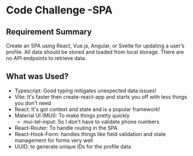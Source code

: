 # Code Challenge -SPA

## Requirement Summary
   Create an SPA using React, Vue.js, Angular, or Svelte for updating a user’s profile. All
data should be stored and loaded from local storage. There are no API endpoints to
retrieve data.

## What was Used?
- Typescript: Good typing mitigates unexpected data issues!
- Vite: It's faster then create-react-app and starts you off with less things you don't need
- React: It's got context and state and is a popular framework!
- Material UI (MUI): To make things pretty quickly
  - mui-tel-input: So I don't have to validate phone numbers
- React-Router: To handle routing in the SPA
- React-Hook-Form: handles things like field validation and state management for forms very well
- UUID: to generate unique IDs for the profile data 